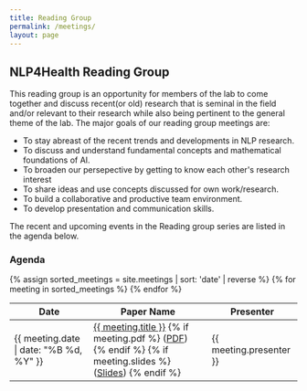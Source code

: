 ```yaml
---
title: Reading Group
permalink: /meetings/
layout: page
---
```

## NLP4Health Reading Group
This reading group is an opportunity for members of the lab to come together and discuss recent(or old) research that is seminal in the field and/or relevant to their research while also being pertinent to the general theme of the lab.
The major goals of our reading group meetings are:
* To stay abreast of the recent trends and developments in NLP research.
* To discuss and understand fundamental concepts and mathematical foundations of AI.
* To broaden our persepective by getting to know each other's research interest
* To share ideas and use concepts discussed for own work/research.
* To build a collaborative and productive team environment.
* To develop presentation and communication skills.

The recent and upcoming events in the Reading group series are listed in the agenda below.

<h3>Agenda</h3>

<table class="reading-group-agenda">
  <thead>
    <tr>
      <th>Date</th>
      <th>Paper Name</th>
      <th>Presenter</th>
    </tr>
  </thead>
  <tbody>
    {% assign sorted_meetings = site.meetings | sort: 'date' | reverse %}
    {% for meeting in sorted_meetings %}
      <tr>
        <td>{{ meeting.date | date: "%B %d, %Y" }}</td>
        <td>
          <a href="{{ meeting.url }}">{{ meeting.title }}</a>
          {% if meeting.pdf %}
            (<a href="{{ meeting.pdf }}">PDF</a>)
          {% endif %}
          {% if meeting.slides %}
            (<a href="{{ meeting.slides }}">Slides</a>)
          {% endif %}
        </td>
        <td>{{ meeting.presenter }}</td>
      </tr>
    {% endfor %}
  </tbody>
</table>